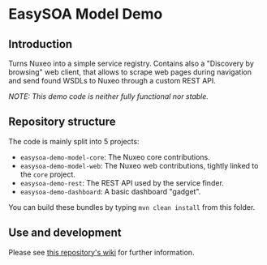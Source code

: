 # EasySOA Model Demo

## Introduction

Turns Nuxeo into a simple service registry. Contains also a "Discovery by browsing" web client, that allows to scrape web pages during navigation and send found WSDLs to Nuxeo through a custom REST API.

*NOTE: This demo code is neither fully functional nor stable.*

## Repository structure

The code is mainly split into 5 projects:

 * `easysoa-demo-model-core`: The Nuxeo core contributions.
 * `easysoa-demo-model-web`: The Nuxeo web contributions, tightly linked to the `core` project.
 * `easysoa-demo-rest`: The REST API used by the service finder.
 * `easysoa-demo-dashboard`: A basic dashboard "gadget".
 
 You can build these bundles by typing `mvn clean install` from this folder.

## Use and development

Please see [this repository's wiki](https://github.com/easysoa/EasySOA/wiki) for further information.
